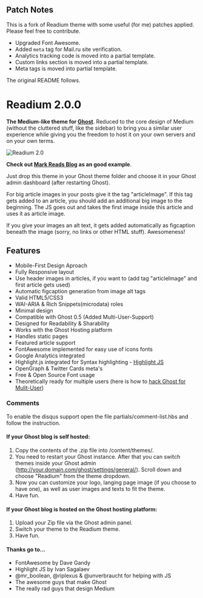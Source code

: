 ## Patch Notes

This is a fork of Readium theme with some useful (for me) patches applied. Please feel free to contribute.

* Upgraded Font Awesome.
* Added `meta` tag for Mail.ru site verification.
* Analytics tracking code is moved into a partial template.
* Custom links section is moved into a partial template.
* Meta tags is moved into partial template.

The original README follows.

# Readium 2.0.0
**The Medium-like theme for [Ghost](https://github.com/TryGhost)**. Reduced to the core design of Medium (without the cluttered
stuff, like the sidebar) to bring you a similar user experience
while giving you the freedom to host it on your own servers and on your own terms.

![Readium 2.0](http://cl.ly/VBX3/readium2.jpg)

**Check out [Mark Reads Blog](http://mark-read.info) as an good example**.

Just drop this theme in your Ghost theme folder and choose it in your Ghost admin dashboard (after restarting Ghost).

For big article images in your posts give it the tag "articleImage". If this tag gets added to an article, you should add an additional big image
to the beginning. The JS goes out and takes the first image inside this article and uses it as article image.

If you give your images an alt text, it gets added automatically as figcaption beneath the image (sorry, no links or other HTML stuff). Awesomeness!

## Features
- Mobile-First Design Aproach
- Fully Responsive layout
- Use header images in articles, if you want to (add tag "articleImage" and first article gets used)
- Automatic figcaption generation from image alt tags
- Valid HTML5/CSS3
- WAI-ARIA & Rich Snippets(microdata) roles
- Minimal design
- Compatible with Ghost 0.5 (Added Multi-User-Support)
- Designed for Readability & Sharability
- Works with the Ghost Hosting platform
- Handles static pages
- Featured article support
- FontAwesome implemented for easy use of icons fonts
- Google Analytics integrated
- Highlight.js integrated for Syntax highlighting - [Highlight JS](http://highlightjs.org)
- OpenGraph & Twitter Cards meta's
- Free & Open Source Font usage
- Theoretically ready for multiple users (here is how to [hack Ghost for Mulit-User](http://lifewiththemacks.com/multi-user-support/))

### Comments
To enable the disqus support open the file partials/comment-list.hbs and follow the instruction.

#### If your Ghost blog is self hosted:
1. Copy the contents of the .zip file into /content/themes/.
2. You need to restart your Ghost instance. After that you can switch themes inside your Ghost admin (http://your.domain.com/ghost/settings/general/). Scroll down and choose "Readium" from the theme dropdown.
3. Now you can customize your logo, langing page image (if you choose to have one), as well as user images and texts to fit the theme.
4. Have fun.

#### If your Ghost blog is hosted on the Ghost hosting platform:
1. Upload your Zip file via the Ghost admin panel.
2. Switch your theme to the Readium theme.
3. Have fun.

#### Thanks go to...
- FontAwesome by Dave Gandy
- Highlight JS by Ivan Sagalaev
- @mr_boolean, @riplexus & @unverbraucht for helping with JS
- The awesome guys that make Ghost
- The really rad guys that design Medium
